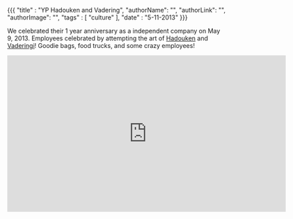 {{{
  "title" : "YP Hadouken and Vadering",
  "authorName": "",
  "authorLink": "",
  "authorImage": "",
  "tags" : [ "culture" ],
  "date" : "5-11-2013"
}}}

We celebrated their 1 year anniversary as a independent company on May 9, 2013. Employees celebrated by attempting the art of [Hadouken](http://www.huffingtonpost.com/2013/03/29/hadouken-meme_n_2979482.html) and [Vaderingi](http://technabob.com/blog/2013/04/11/vadering-is-the-new-planking/)! Goodie bags, food trucks, and some crazy employees!

<iframe width="640" height="360" src="http://www.youtube.com/embed/BCs2v5JNJyM" frameborder="0" allowfullscreen></iframe>
